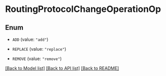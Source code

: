 # RoutingProtocolChangeOperationOp

## Enum


* `ADD` (value: `"add"`)

* `REPLACE` (value: `"replace"`)

* `REMOVE` (value: `"remove"`)


[[Back to Model list]](../README.md#documentation-for-models) [[Back to API list]](../README.md#documentation-for-api-endpoints) [[Back to README]](../README.md)


